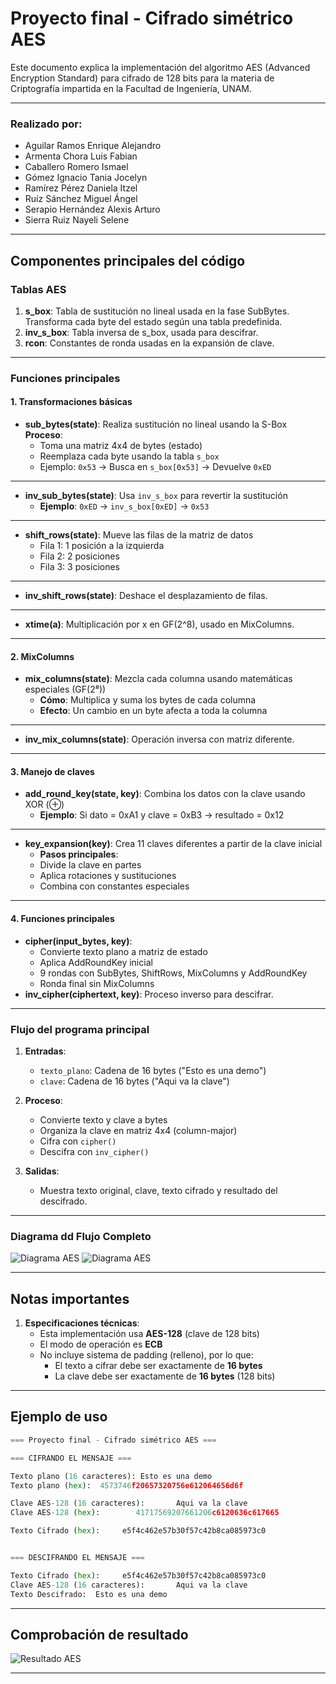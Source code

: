 # Proyecto final - Cifrado simétrico AES

Este documento explica la implementación del algoritmo AES (Advanced Encryption Standard) para cifrado de 128 bits para la materia de Criptografía impartida en la Facultad de Ingeniería, UNAM.

---

### Realizado por: 
- Aguilar Ramos Enrique Alejandro
- Armenta Chora Luis Fabian
- Caballero Romero Ismael
- Gómez Ignacio Tania Jocelyn
- Ramírez Pérez Daniela Itzel
- Ruíz Sánchez Miguel Ángel
- Serapio Hernández Alexis Arturo
- Sierra Ruiz Nayeli Selene



---
## Componentes principales del código

### Tablas AES

1. **s_box**: Tabla de sustitución no lineal usada en la fase SubBytes. Transforma cada byte del estado según una tabla predefinida.
2. **inv_s_box**: Tabla inversa de s_box, usada para descifrar.
3. **rcon**: Constantes de ronda usadas en la expansión de clave.
---

### Funciones principales

#### 1. Transformaciones básicas

- **sub_bytes(state)**: Realiza sustitución no lineal usando la S-Box
    **Proceso**:
  - Toma una matriz 4x4 de bytes (estado)
  - Reemplaza cada byte usando la tabla `s_box`
  - Ejemplo: `0x53` → Busca en `s_box[0x53]` → Devuelve `0xED`
---
- **inv_sub_bytes(state)**: Usa `inv_s_box` para revertir la sustitución
   - **Ejemplo**: `0xED` → `inv_s_box[0xED]` → `0x53`
---
- **shift_rows(state)**: Mueve las filas de la matriz de datos
  - Fila 1: 1 posición a la izquierda
  - Fila 2: 2 posiciones
  - Fila 3: 3 posiciones
---
- **inv_shift_rows(state)**: Deshace el desplazamiento de filas.
---
- **xtime(a)**: Multiplicación por x en GF(2^8), usado en MixColumns.
---

#### 2. MixColumns

- **mix_columns(state)**: Mezcla cada columna usando matemáticas especiales (GF(2⁸))
   - **Cómo**: Multiplica y suma los bytes de cada columna
   - **Efecto**: Un cambio en un byte afecta a toda la columna
---

- **inv_mix_columns(state)**: Operación inversa con matriz diferente.
---

#### 3. Manejo de claves

- **add_round_key(state, key)**: Combina los datos con la clave usando XOR (⊕)
   - **Ejemplo**: Si dato = 0xA1 y clave = 0xB3 → resultado = 0x12
---
- **key_expansion(key)**: Crea 11 claves diferentes a partir de la clave inicial
   - **Pasos principales**:
   - Divide la clave en partes
   - Aplica rotaciones y sustituciones
   - Combina con constantes especiales
---

#### 4. Funciones principales

- **cipher(input_bytes, key)**: 
  - Convierte texto plano a matriz de estado
  - Aplica AddRoundKey inicial
  - 9 rondas con SubBytes, ShiftRows, MixColumns y AddRoundKey
  - Ronda final sin MixColumns
- **inv_cipher(ciphertext, key)**: Proceso inverso para descifrar.
---

### Flujo del programa principal

1. **Entradas**:
   - `texto_plano`: Cadena de 16 bytes ("Esto es una demo")
   - `clave`: Cadena de 16 bytes ("Aqui va la clave")

2. **Proceso**:
   - Convierte texto y clave a bytes
   - Organiza la clave en matriz 4x4 (column-major)
   - Cifra con `cipher()`
   - Descifra con `inv_cipher()`

3. **Salidas**:
   - Muestra texto original, clave, texto cifrado y resultado del descifrado.
---

### Diagrama dd Flujo Completo

![Diagrama AES](IM2.png)
![Diagrama AES](IM1.png)

---

## Notas importantes

1. **Especificaciones técnicas**:
   - Esta implementación usa **AES-128** (clave de 128 bits)
   - El modo de operación es **ECB**
   - No incluye sistema de padding (relleno), por lo que:
     - El texto a cifrar debe ser exactamente de **16 bytes**
     - La clave debe ser exactamente de **16 bytes** (128 bits)
---

## Ejemplo de uso

```python
=== Proyecto final - Cifrado simétrico AES ===

=== CIFRANDO EL MENSAJE ===

Texto plano (16 caracteres): Esto es una demo
Texto plano (hex):  4573746f20657320756e612064656d6f

Clave AES-128 (16 caracteres):       Aqui va la clave
Clave AES-128 (hex):        41717569207661206c6120636c617665

Texto Cifrado (hex):     e5f4c462e57b30f57c42b8ca085973c0


=== DESCIFRANDO EL MENSAJE ===

Texto Cifrado (hex):     e5f4c462e57b30f57c42b8ca085973c0
Clave AES-128 (16 caracteres):       Aqui va la clave
Texto Descifrado:  Esto es una demo
``` 
---
## Comprobación de resultado

![Resultado AES](IM3.jpeg)

---
